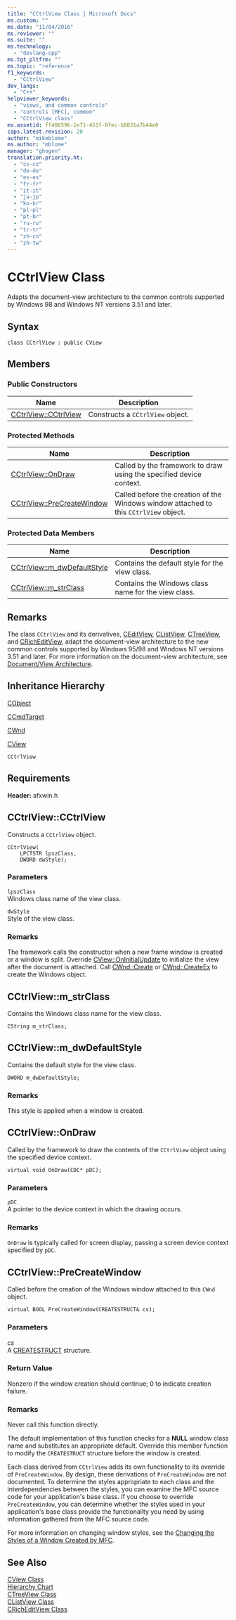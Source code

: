 ```yaml
---
title: "CCtrlView Class | Microsoft Docs"
ms.custom: ""
ms.date: "11/04/2016"
ms.reviewer: ""
ms.suite: ""
ms.technology: 
  - "devlang-cpp"
ms.tgt_pltfrm: ""
ms.topic: "reference"
f1_keywords: 
  - "CCtrlView"
dev_langs: 
  - "C++"
helpviewer_keywords: 
  - "views, and common controls"
  - "controls [MFC], common"
  - "CCtrlView class"
ms.assetid: ff488596-1e71-451f-8fec-b0831a7b44e0
caps.latest.revision: 20
author: "mikeblome"
ms.author: "mblome"
manager: "ghogen"
translation.priority.ht: 
  - "cs-cz"
  - "de-de"
  - "es-es"
  - "fr-fr"
  - "it-it"
  - "ja-jp"
  - "ko-kr"
  - "pl-pl"
  - "pt-br"
  - "ru-ru"
  - "tr-tr"
  - "zh-cn"
  - "zh-tw"
---
```

# CCtrlView Class
Adapts the document-view architecture to the common controls supported by Windows 98 and Windows NT versions 3.51 and later.  
  
## Syntax  
  
```  
class CCtrlView : public CView  
```  
  
## Members  
  
### Public Constructors  
  
|Name|Description|  
|----------|-----------------|  
|[CCtrlView::CCtrlView](#cctrlview__cctrlview)|Constructs a `CCtrlView` object.|  
  
### Protected Methods  
  
|Name|Description|  
|----------|-----------------|  
|[CCtrlView::OnDraw](#cctrlview__ondraw)|Called by the framework to draw using the specified device context.|  
|[CCtrlView::PreCreateWindow](#cctrlview__precreatewindow)|Called before the creation of the Windows window attached to this `CCtrlView` object.|  
  
### Protected Data Members  
  
|Name|Description|  
|----------|-----------------|  
|[CCtrlView::m_dwDefaultStyle](#cctrlview__m_dwdefaultstyle)|Contains the default style for the view class.|  
|[CCtrlView::m_strClass](#cctrlview__m_strclass)|Contains the Windows class name for the view class.|  
  
## Remarks  
 The class `CCtrlView` and its derivatives, [CEditView](../../mfc/reference/ceditview-class.md), [CListView](../../mfc/reference/clistview-class.md), [CTreeView](../../mfc/reference/ctreeview-class.md), and [CRichEditView](../../mfc/reference/cricheditview-class.md), adapt the document-view architecture to the new common controls supported by Windows 95/98 and Windows NT versions 3.51 and later. For more information on the document-view architecture, see [Document/View Architecture](../../mfc/document-view-architecture.md).  
  
## Inheritance Hierarchy  
 [CObject](../../mfc/reference/cobject-class.md)  
  
 [CCmdTarget](../../mfc/reference/ccmdtarget-class.md)  
  
 [CWnd](../../mfc/reference/cwnd-class.md)  
  
 [CView](../../mfc/reference/cview-class.md)  
  
 `CCtrlView`  
  
## Requirements  
 **Header:** afxwin.h  
  
##  <a name="cctrlview__cctrlview"></a>  CCtrlView::CCtrlView  
 Constructs a `CCtrlView` object.  
  
```  
CCtrlView(
    LPCTSTR lpszClass,  
    DWORD dwStyle);
```  
  
### Parameters  
 `lpszClass`  
 Windows class name of the view class.  
  
 `dwStyle`  
 Style of the view class.  
  
### Remarks  
 The framework calls the constructor when a new frame window is created or a window is split. Override [CView::OnInitialUpdate](../../mfc/reference/cview-class.md#cview__oninitialupdate) to initialize the view after the document is attached. Call [CWnd::Create](../../mfc/reference/cwnd-class.md#cwnd__create) or [CWnd::CreateEx](../../mfc/reference/cwnd-class.md#cwnd__createex) to create the Windows object.  
  
##  <a name="cctrlview__m_strclass"></a>  CCtrlView::m_strClass  
 Contains the Windows class name for the view class.  
  
```  
CString m_strClass;  
```  
  
##  <a name="cctrlview__m_dwdefaultstyle"></a>  CCtrlView::m_dwDefaultStyle  
 Contains the default style for the view class.  
  
```  
DWORD m_dwDefaultStyle;  
```  
  
### Remarks  
 This style is applied when a window is created.  
  
##  <a name="cctrlview__ondraw"></a>  CCtrlView::OnDraw  
 Called by the framework to draw the contents of the `CCtrlView` object using the specified device context.  
  
```  
virtual void OnDraw(CDC* pDC);
```  
  
### Parameters  
 `pDC`  
 A pointer to the device context in which the drawing occurs.  
  
### Remarks  
 `OnDraw` is typically called for screen display, passing a screen device context specified by `pDC`.  
  
##  <a name="cctrlview__precreatewindow"></a>  CCtrlView::PreCreateWindow  
 Called before the creation of the Windows window attached to this `CWnd` object.  
  
```  
virtual BOOL PreCreateWindow(CREATESTRUCT& cs);
```  
  
### Parameters  
 *cs*  
 A [CREATESTRUCT](http://msdn.microsoft.com/library/windows/desktop/ms632603) structure.  
  
### Return Value  
 Nonzero if the window creation should continue; 0 to indicate creation failure.  
  
### Remarks  
 Never call this function directly.  
  
 The default implementation of this function checks for a **NULL** window class name and substitutes an appropriate default. Override this member function to modify the `CREATESTRUCT` structure before the window is created.  
  
 Each class derived from `CCtrlView` adds its own functionality to its override of `PreCreateWindow`. By design, these derivations of `PreCreateWindow` are not documented. To determine the styles appropriate to each class and the interdependencies between the styles, you can examine the MFC source code for your application's base class. If you choose to override `PreCreateWindow`, you can determine whether the styles used in your application's base class provide the functionality you need by using information gathered from the MFC source code.  
  
 For more information on changing window styles, see the [Changing the Styles of a Window Created by MFC](../../mfc/changing-the-styles-of-a-window-created-by-mfc.md).  
  
## See Also  
 [CView Class](../../mfc/reference/cview-class.md)   
 [Hierarchy Chart](../../mfc/hierarchy-chart.md)   
 [CTreeView Class](../../mfc/reference/ctreeview-class.md)   
 [CListView Class](../../mfc/reference/clistview-class.md)   
 [CRichEditView Class](../../mfc/reference/cricheditview-class.md)
